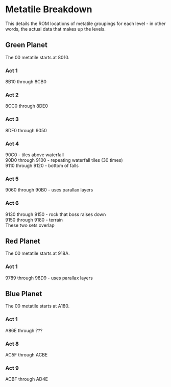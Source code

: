 # Metatile Breakdown

This details the ROM locations of metatile groupings for each level - in other words, the actual data that makes up the levels.

## Green Planet
The 00 metatile starts at 8010.

### Act 1
8B10 through 8CB0

### Act 2
8CC0 through 8DE0

### Act 3
8DF0 through 9050

### Act 4
90C0 - tiles above waterfall  
90D0 through 9100 - repeating waterfall tiles (30 times)  
9110 through 9120 - bottom of falls  

### Act 5
9060 through 90B0 - uses parallax layers

### Act 6
9130 through 9150 - rock that boss raises down  
9150 through 9180 - terrain  
These two sets overlap

## Red Planet
The 00 metatile starts at 918A.

### Act 1
9789 through 98D9 - uses parallax layers

## Blue Planet
The 00 metatile starts at A180.

### Act 1
A86E through ???

### Act 8
AC5F through ACBE

### Act 9
ACBF through AD4E